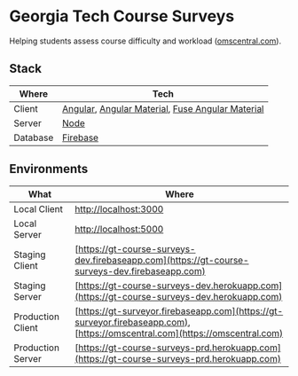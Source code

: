 
# Georgia Tech Course Surveys

Helping students assess course difficulty and workload ([omscentral.com](https://omscentral.com)).

## Stack

| Where    | Tech |
|----------|------|
| Client   | [Angular](https://angularjs.org), [Angular Material](https://material.angularjs.org), [Fuse Angular Material](fuse-angular-material.withinpixels.com) |
| Server   | [Node](https://nodejs.org) |
| Database | [Firebase](https://firebase.google.com) |

## Environments

| What              | Where |
|-------------------|-------|
| Local Client      | [http://localhost:3000](http://localhost:3000) |
| Local Server      | [http://localhost:5000](http://localhost:5000) |
| Staging Client    | [https://gt-course-surveys-dev.firebaseapp.com](https://gt-course-surveys-dev.firebaseapp.com) |
| Staging Server    | [https://gt-course-surveys-dev.herokuapp.com](https://gt-course-surveys-dev.herokuapp.com) |
| Production Client | [https://gt-surveyor.firebaseapp.com](https://gt-surveyor.firebaseapp.com), [https://omscentral.com](https://omscentral.com) |
| Production Server | [https://gt-course-surveys-prd.herokuapp.com](https://gt-course-surveys-prd.herokuapp.com) |
